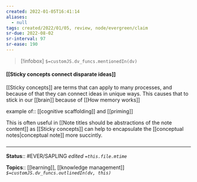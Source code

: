 ```yaml
---
created: 2022-01-05T16:41:14 
aliases:
  - null
tags: created/2022/01/05, review, node/evergreen/claim
sr-due: 2022-08-02
sr-interval: 97
sr-ease: 190
---
```

> [!infobox]
`$=customJS.dv_funcs.mentionedIn(dv)`

#### [[Sticky concepts connect disparate ideas]] 

[[Sticky concepts]] are terms that can apply to many processes, and because of that they can connect ideas in unique ways. This causes that to stick in our [[brain]] because of [[How memory works]]

example of:: [[cognitive scaffolding]] and [[priming]]

This is often useful in [[Note titles should be abstractions of the note content]] as [[Sticky concepts]] can help to encapsulate the [[conceptual notes|conceptual note]] more succintly.
### <hr class="footnote"/>

**Status**:: #EVER/SAPLING 
*edited `=this.file.mtime`*

**Topics**:: [[learning]], [[knowledge management]]
*`$=customJS.dv_funcs.outlinedIn(dv, this)`*


